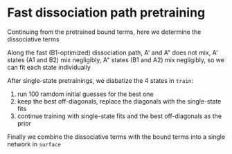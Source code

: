 # Fast dissociation path pretraining
Continuing from the pretrained bound terms, here we determine the dissociative terms

Along the fast (B1-optimized) dissociation path, A' and A" does not mix, A' states (A1 and B2) mix negligibly, A" states (B1 and A2) mix negligibly, so we can fit each state individually

After single-state pretrainings, we diabatize the 4 states in `train`:
1. run 100 ramdom initial guesses for the best one
2. keep the best off-diagonals, replace the diagonals with the single-state fits
3. continue training with single-state fits and the best off-diagonals as the prior

Finally we combine the dissociative terms with the bound terms into a single network in `surface`
